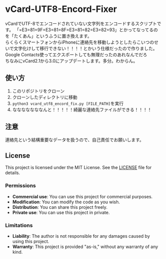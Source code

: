 # vCard-UTF8-Encord-Fixer
vCardでUTF-8でエンコードされていない文字列をエンコードするスクリプトです。
「=E3=81=9F=E3=81=8F=E3=81=82=E3=82=93」とかってなってるのを「たくあん」というふうに置き換えます。
<br>らくらくスマートフォンからiPhoneに連絡先を移動しようとしたらこいつのせいで文字化けして移行できない！！！！とかいう仕様だったので作りました。
<br>Google Contacts使ってエクスポートしても無理だったのあれなんでだろ
<br>ちなみにvCard2.1から3.0にアップデートします。多分。わからん。

## 使い方
1. このリポジトリをクローン
2. クローンしたディレクトリに移動
3. `python3 vcard_utf8_encord_fix.py [FILE_PATH]`を実行
4. なななななななんと！！！！！綺麗な連絡先ファイルができる！！！！

## 注意
連絡先という結構重要なデータを扱うので、自己責任でお願いします。

## License

This project is licensed under the MIT License. See the [LICENSE](./LICENSE) file for details.

### Permissions
- **Commercial use**: You can use this project for commercial purposes.
- **Modification**: You can modify the code as you wish.
- **Distribution**: You can share this project freely.
- **Private use**: You can use this project in private.

### Limitations
- **Liability**: The author is not responsible for any damages caused by using this project.
- **Warranty**: This project is provided "as-is," without any warranty of any kind.